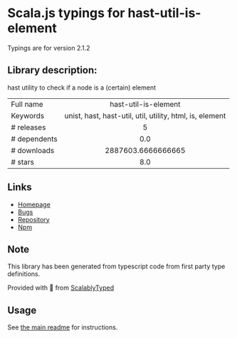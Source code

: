 
# Scala.js typings for hast-util-is-element

Typings are for version 2.1.2

## Library description:
hast utility to check if a node is a (certain) element

|                    |                 |
| ------------------ | :-------------: |
| Full name          | hast-util-is-element |
| Keywords           | unist, hast, hast-util, util, utility, html, is, element |
| # releases         | 5 |
| # dependents       | 0.0 |
| # downloads        | 2887603.6666666665 |
| # stars            | 8.0 |

## Links
- [Homepage](https://github.com/syntax-tree/hast-util-is-element#readme)
- [Bugs](https://github.com/syntax-tree/hast-util-is-element/issues)
- [Repository](https://github.com/syntax-tree/hast-util-is-element)
- [Npm](https://www.npmjs.com/package/hast-util-is-element)
    


## Note
This library has been generated from typescript code from first party type definitions.

Provided with :purple_heart: from [ScalablyTyped](https://github.com/oyvindberg/ScalablyTyped)

## Usage
See [the main readme](../../readme.md) for instructions.


